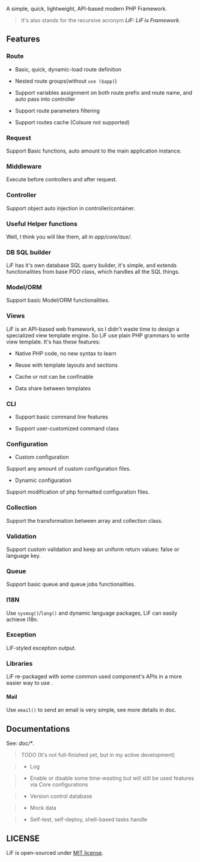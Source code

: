 A simple, quick, lightweight, API-based modern PHP Framework.

> It's also stands for the recursive acronym ___LiF: LiF is Framework___.

## Features

### Route

- Basic, quick, dynamic-load route definition

- Nested route groups(without `use ($app)`)

- Support variables assignment on both route prefix and route name, and auto pass into controller

- Support route parameters filtering

- Support routes cache (Colsure not supported)

### Request

Support Basic functions, auto amount to the main application instance.

### Middleware

Execute before controllers and after request.

### Controller

Support object auto injection in controller/container.

### Useful Helper functions

Well, I think you will like them, all in _app/core/aux/_.

### DB SQL builder

LiF has it's own database SQL query builder, it's simple, and extends functionalities from base PDO class, which handles all the SQL things.

### Model/ORM

Support basic Model/ORM functionalities.

### Views

LiF is an API-based web framework, so I didn't waste time to design a specialized view template engine. So LiF use plain PHP grammars to write view template. It's has these features:

- Native PHP code, no new syntax to learn

- Reuse with template layouts and sections

- Cache or not can be confinable

- Data share between templates

### CLI

- Support basic command line features

- Support user-customized command class

### Configuration

- Custom configuration

Support any amount of custom configuration files.

- Dynamic configuration

Support modification of php formatted configuration files.

### Collection

Support the transformation between array and collection class.

### Validation

Support custom validation and keep an uniform return values: false or language key.

### Queue

Support basic queue and queue jobs functionalities.

### I18N

Use `sysmsg()`/`lang()` and dynamic language packages, LiF can easily achieve i18n.

### Exception

LiF-styled exception output.

### Libraries

LiF re-packaged with some common used component's APIs in a more easier way to use .

#### Mail

Use `email()` to send an email is very simple, see more details in doc.

## Documentations

See: _doc/*_.

> TODO (It's not full-finished yet, but in my active development)

> - Log

> - Enable or disable some time-wasting but will still be used features via Core configurations

> - Version control database

> - Mock data

> - Self-test, self-deploy, shell-based tasks handle
> 

## LICENSE

LiF is open-sourced under [MIT license](https://opensource.org/licenses/MIT).
